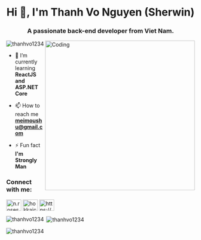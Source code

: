 <h1 align="center">Hi 👋, I'm Thanh Vo Nguyen (Sherwin)</h1>
<h3 align="center">A passionate back-end developer from Viet Nam.</h3>
<img align="right" alt="Coding" width="400" src="https://media.tenor.com/oyHYV0B5QioAAAAC/spy-x-family-anya-forger.gif">

<p align="left"> <img src="https://komarev.com/ghpvc/?username=thanhvo1234&label=Profile%20views&color=0e75b6&style=flat" alt="thanhvo1234" /> </p>

- 🌱 I’m currently learning **ReactJS and ASP.NET Core**

- 📫 How to reach me **meimoushu@gmail.com**

- ⚡ Fun fact **I'm Strongly Man**

<h3 align="left">Connect with me:</h3>
<p align="left">
<a href="https://fb.com/n.roseshu@gmail.com" target="blank"><img align="center" src="https://raw.githubusercontent.com/rahuldkjain/github-profile-readme-generator/master/src/images/icons/Social/facebook.svg" alt="n.roseshu@gmail.com" height="30" width="40" /></a>
<a href="https://instagram.com/hokkaichi180402" target="blank"><img align="center" src="https://raw.githubusercontent.com/rahuldkjain/github-profile-readme-generator/master/src/images/icons/Social/instagram.svg" alt="hokkaichi180402" height="30" width="40" /></a>
<a href="https://discord.gg/https://discord.gg/RVcPFRH9" target="blank"><img align="center" src="https://raw.githubusercontent.com/rahuldkjain/github-profile-readme-generator/master/src/images/icons/Social/discord.svg" alt="https://discord.gg/RVcPFRH9" height="30" width="40" /></a>
</p>



<p><img align="left" src="https://github-readme-stats.vercel.app/api/top-langs?username=thanhvo1234&show_icons=true&locale=en&layout=compact" alt="thanhvo1234" /></p>

<p>&nbsp;<img align="center" src="https://github-readme-stats.vercel.app/api?username=thanhvo1234&show_icons=true&locale=en" alt="thanhvo1234" /></p>

<p><img align="center" src="https://github-readme-streak-stats.herokuapp.com/?user=thanhvo1234&" alt="thanhvo1234" /></p>
